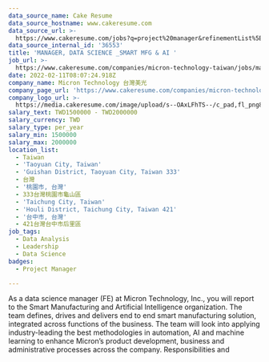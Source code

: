 ```yaml
---
data_source_name: Cake Resume
data_source_hostname: www.cakeresume.com
data_source_url: >-
  https://www.cakeresume.com/jobs?q=project%20manager&refinementList%5Blang_name%5D%5B0%5D=English&refinementList%5Bsalary_type%5D=per_year&range%5Bsalary_range%5D%5Bmin%5D=1000000&page=2
data_source_internal_id: '36553'
title: 'MANAGER, DATA SCIENCE _SMART MFG & AI '
job_url: >-
  https://www.cakeresume.com/companies/micron-technology-taiwan/jobs/manager-data-science-_smart-mfg-ai
date: 2022-02-11T08:07:24.918Z
company_name: Micron Technology 台灣美光
company_page_url: 'https://www.cakeresume.com/companies/micron-technology-taiwan'
company_logo_url: >-
  https://media.cakeresume.com/image/upload/s--OAxLFhTS--/c_pad,fl_png8,h_200,w_200/v1599703094/soca7cpy9d8z6sh3ith7.png
salary_text: TWD1500000 - TWD2000000
salary_currency: TWD
salary_type: per_year
salary_min: 1500000
salary_max: 2000000
location_list:
  - Taiwan
  - 'Taoyuan City, Taiwan'
  - 'Guishan District, Taoyuan City, Taiwan 333'
  - 台灣
  - '桃園市, 台灣'
  - 333台灣桃園市龜山區
  - 'Taichung City, Taiwan'
  - 'Houli District, Taichung City, Taiwan 421'
  - '台中市, 台灣'
  - 421台灣台中市后里區
job_tags:
  - Data Analysis
  - Leadership
  - Data Science
badges:
  - Project Manager

---
```


As a data science manager (FE) at Micron Technology, Inc., you will report to the Smart Manufacturing and Artificial Intelligence organization. The team defines, drives and delivers end to end smart manufacturing solution, integrated across functions of the business. The team will look into applying industry-leading the best methodologies in automation, AI and machine learning to enhance Micron’s product development, business and administrative processes across the company. Responsibilities and 